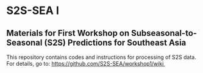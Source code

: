 # S2S-SEA I
## Materials for First Workshop on Subseasonal-to-Seasonal (S2S) Predictions for Southeast Asia
This repository contains codes and instructions for processing of S2S data. For details, go to: https://github.com/S2S-SEA/workshop1/wiki 
